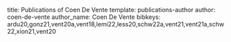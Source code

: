 title: Publications of Coen De Vente
template: publications-author
author: coen-de-vente
author_name: Coen De Vente
bibkeys: ardu20,gonz21,vent20a,vent18,lemi22,less20,schw22a,vent21,vent21a,schw22,xion21,vent20